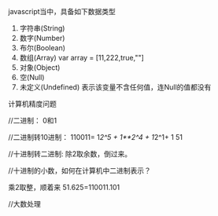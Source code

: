 javascript当中，具备如下数据类型

1. 字符串(String)
2. 数字(Number)
3. 布尔(Boolean)
4. 数组(Array) var array = [11,222,true,""]
5. 对象(Object)
6. 空(Null)
7. 未定义(Undefined) 表示该变量不含任何值，连Null的值都没有



计算机精度问题

//二进制： 0和1

//二进制转10进制： 110011= 1*2^5 + 1**2^4 + 1*2^1+ 1 51

//十进制转二进制: 除2取余数，倒过来。

//十进制的小数，如何在计算机中二进制表示？

乘2取整，顺着来 51.625=110011.101

//大数处理 
